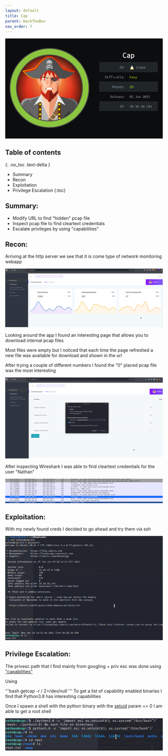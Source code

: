 ```yaml
---
layout: default
title: Cap
parent: HackTheBox
nav_order: 7
---
```

![](pictures/logo-cap.png)


## Table of contents
{: .no_toc .text-delta }



- Summary
- Recon
- Exploitation
- Privilege Escalation
{:toc}

## [](#header-2)Summary:

- Modify URL to find "hidden" pcap file
- Inspect pcap file to find cleartext credentials
- Escalate privileges by using "capabilities"


## [](#header-2)Recon:

Arriving at the http server we see that it is come type of network monitoring webapp

![](pictures/home-cap.png)



Looking around the app I found an interesting page that allows you to download internal pcap files


Most files were empty but I noticed that each time the page refreshed a new file was available for download and shown in the url


After trying a couple of different numbers I found the "0" placed pcap file was the most interesting

![](pictures/0-cap.png)


After inspecting Wireshark I was able to find cleartext credentials for the user "Nathan"

![](pictures/pcap-cap.png)


## [](#header-2)Exploitation:


With my newly found creds I decided to go ahead and try them via ssh


![](pictures/ssh-cap.png)


## [](#header-2)Privilege Escalation:


The privesc path that I find mainly from googling <machine name> + priv esc was done using ["capabilities"](https://www.hackingarticles.in/linux-privilege-escalation-using-capabilities/)

Using 

'''bash
getcap -r / 2>/dev/null
'''
To get a list of capability enabled binaries I find that Python3.8 has interesting capabilities

Once I spawn a shell with the python binary with the [setuid](https://www.geeksforgeeks.org/python-os-getuid-and-os-setuid-method/) param == 0 I am able to get a root shell


![](pictures/root-cap.png)




